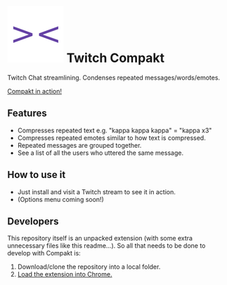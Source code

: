 # ![Compakt](icon_128.png) Twitch Compakt
Twitch Chat streamlining. Condenses repeated messages/words/emotes.

[Compakt in action!](https://www.youtube.com/watch?v=twy-K8oruDc)

## Features
* Compresses repeated text e.g. "kappa kappa kappa" = "kappa x3"
* Compresses repeated emotes similar to how text is compressed.
* Repeated messages are grouped together.
* See a list of all the users who uttered the same message.

## How to use it
* Just install and visit a Twitch stream to see it in action.
* (Options menu coming soon!)

## Developers
This repository itself is an unpacked extension (with some extra unnecessary files like this readme...).
So all that needs to be done to develop with Compakt is:
1. Download/clone the repository into a local folder.
2. [Load the extension into Chrome.](https://developer.chrome.com/extensions/getstarted#unpacked)
